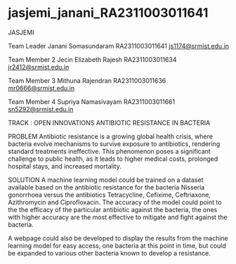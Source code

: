 # jasjemi_janani_RA2311003011641
JASJEMI

Team Leader
Janani Somasundaram
RA2311003011641
js1174@srmist.edu.in

Team Member 2
Jecin Elizabeth Rajesh
RA2311003011634
jr2412@srmist.edu.in

Team Member 3 
Mithuna Rajendran
RA2311003011636
mr0666@srmist.edu.in

Team Member 4
Supriya Namasivayam
RA2311003011661
sn5292@srmist.edu.in

TRACK : OPEN INNOVATIONS
ANTIBIOTIC RESISTANCE IN BACTERIA

PROBLEM 
Antibiotic resistance is a growing global health crisis, where bacteria evolve mechanisms to survive exposure to antibiotics, rendering standard treatments ineffective. This phenomenon poses a significant challenge to public health, as it leads to higher medical costs, prolonged hospital stays, and increased mortality. 

SOLUTION 
A machine learning model could be trained on a dataset available based on the antibiotic resistance for the bacteria Nisseria gonorrhoea versus the antibiotics Tetracycline, Cefixime, Ceftriaxone, Azithromycin and Ciprofloxacin. The accuracy of the model could point to the the efficacy of the particular antibiotic against the bacteria, the ones with higher accuracy are the most effective to mitigate and fight against the bacteria. 

A webpage could also be developed to display the results from the machine learning model for easy access, one bacteria at this point in time, but could be expanded to various other bacteria known to develop a resistance. 
